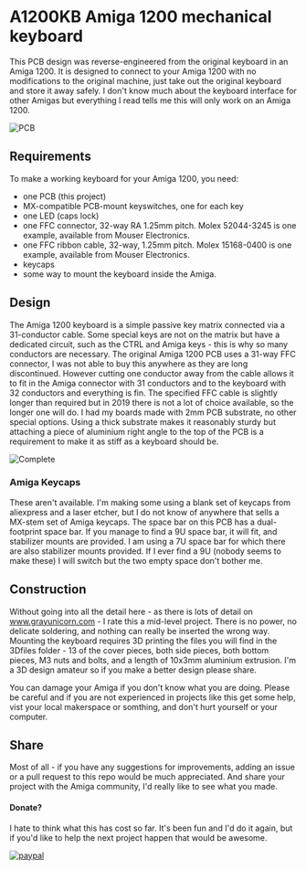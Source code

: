 # A1200KB Amiga 1200 mechanical keyboard

This PCB design was reverse-engineered from the original keyboard in an Amiga 1200. It is designed to connect to your Amiga 1200 with no modifications to the original machine, just take out the original keyboard and store it away safely. I don't know much about the keyboard interface for other Amigas but everything I read tells me this will only work on an Amiga 1200.

![PCB](https://github.com/aeberbach/A1200KB/blob/master/images/rev2-pcb.jpg)

## Requirements
To make a working keyboard for your Amiga 1200, you need:

- one PCB (this project)
- MX-compatible PCB-mount keyswitches, one for each key
- one LED (caps lock)
- one FFC connector, 32-way RA 1.25mm pitch. Molex 52044-3245 is one example, available from Mouser Electronics.
- one FFC ribbon cable, 32-way, 1.25mm pitch. Molex 15168-0400 is one example, available from Mouser Electronics.
- keycaps
- some way to mount the keyboard inside the Amiga.

## Design
The Amiga 1200 keyboard is a simple passive key matrix connected via a 31-conductor cable. Some special keys are not on the matrix but have a dedicated circuit, such as the CTRL and Amiga keys - this is why so many conductors are necessary. The original Amiga 1200 PCB uses a 31-way FFC connector, I was not able to buy this anywhere as they are long discontinued. However cutting one conductor away from the cable allows it to fit in the Amiga connector with 31 conductors and to the keyboard with 32 conductors and everything is fin. The specified FFC cable is slightly longer than required but in 2019 there is not  a lot of choice available, so the longer one will do. 
I had my boards made with 2mm PCB substrate, no other special options. Using a thick substrate makes it reasonably sturdy but attaching a piece of aluminium right angle to the top of the PCB is a requirement to make it as stiff as a keyboard should be.  
 
![Complete](https://github.com/aeberbach/A1200KB/blob/master/images/case-closed.jpg)

### Amiga Keycaps
These aren't available. I'm making some using a blank set of keycaps from aliexpress and a laser etcher, but I do not know of anywhere that sells a MX-stem set of Amiga keycaps. The space bar on this PCB has a dual-footprint space bar. If you manage to find a 9U space bar, it will fit, and stabilizer mounts are provided. I am using a 7U space bar for which there are also stabilizer mounts provided. If I ever find a 9U (nobody seems to make these) I will switch but the two empty space don't bother me.

## Construction
Without going into all the detail here - as there is lots of detail on www.grayunicorn.com - I rate this a mid-level project. There is no power, no delicate soldering, and nothing can really be inserted the wrong way. Mounting the keyboard requires 3D printing the files you will find in the 3Dfiles folder - 13 of the cover pieces, both side pieces, both bottom pieces, M3 nuts and bolts, and a length of 10x3mm aluminium extrusion. I'm a 3D design amateur so if you make a better design please share.

You can damage your Amiga if you don't know what you are doing. Please be careful and if you are not experienced in projects like this get some help, vist your local makerspace or somthing, and don't hurt yourself or your computer.

## Share
Most of all - if you have any suggestions for improvements, adding an issue or a pull request to this repo would be much appreciated. And share your project with the Amiga community, I'd really like to see what you made.

#### Donate?
I hate to think what this has cost so far. It's been fun and I'd do it again, but if you'd like to help the next project happen that would be awesome.

[![paypal](https://www.paypalobjects.com/en_US/i/btn/btn_donateCC_LG.gif)](https://www.paypal.me/grayunicorn)
